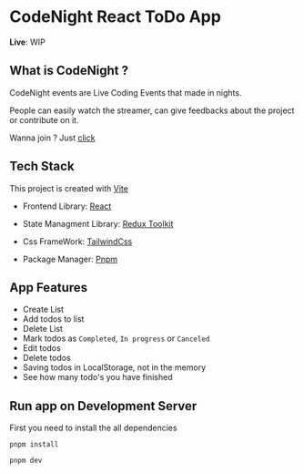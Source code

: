# CodeNight React ToDo App

**Live**: WIP

## What is CodeNight ?

CodeNight events are Live Coding Events that made in nights.

People can easily watch the streamer, can give feedbacks about the project or contribute on it.

Wanna join ? Just [click](https://discord.gg/yazilimcimekani)

## Tech Stack

This project is created with [Vite](https://vitejs.dev/)

- Frontend Library: [React](https://react.dev/)

- State Managment Library: [Redux Toolkit](https://redux-toolkit.js.org/)

- Css FrameWork: [TailwindCss](https://tailwindcss.com/)

- Package Manager: [Pnpm](https://pnpm.io/)

## App Features

- Create List
- Add todos to list
- Delete List
- Mark todos as `Completed`, `In progress` or `Canceled`
- Edit todos
- Delete todos
- Saving todos in LocalStorage, not in the memory
- See how many todo's you have finished

## Run app on Development Server

First you need to install the all dependencies

```shell
pnpm install
```

```shell
pnpm dev
```
